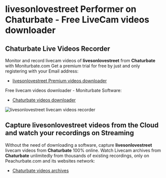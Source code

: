 # livesonlovestreet Performer on Chaturbate - Free LiveCam videos downloader

## Chaturbate Live Videos Recorder

Monitor and record livecam videos of **livesonlovestreet** from **Chaturbate** with Moniturbate.com
Get a premium trial for free by just and only registering with your Email address:
* [livesonlovestreet Premium videos downloader](https://moniturbate.com/request-demo-licence-key.html)

Free livecam videos downloader - Moniturbate Software:
* [Chaturbate videos downloader](https://moniturbate.com/moniturbate-download-software.html)

![livesonlovestreet livecam videos recorder](https://peachurnet.com/templates/moniturbate-software.png)


## Capture livesonlovestreet videos from the Cloud and watch your recordings on Streaming

Without the need of downloading a software, capture **livesonlovestreet** livecam videos from **Chaturbate** 100% online.
Watch Livecam archives from **Chaturbate** unlimitedly from thousands of existing recordings, only on Peachurbate.com and its websites network:
* [Chaturbate videos archives](https://peachurnet.com/)